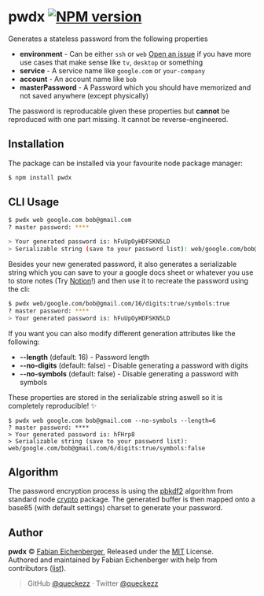 # pwdx [![NPM version][version-image]][version-url]

Generates a stateless password from the following properties

- **environment** - Can be either `ssh` or `web` [Open an issue]() if you have more use cases that make sense like `tv`, `desktop` or something
- **service** - A service name like `google.com` or `your-company`
- **account** - An account name like `bob`
- **masterPassword** - A Password which you should have memorized and not saved anywhere (except physically)

The password is reproducable given these properties but **cannot** be reproduced with one part missing. It cannot be reverse-engineered.

## Installation

The package can be installed via your favourite node package manager:

```bash
$ npm install pwdx
```

## CLI Usage

```bash
$ pwdx web google.com bob@gmail.com
? master password: ****

> Your generated password is: hFuUpOyHDFSKN5LD
> Serializable string (save to your password list): web/google.com/bob@gmail.com/16/digits:true/symbols:true
```

Besides your new generated password, it also generates a serializable string which you can save to your a google docs sheet or whatever you use to store notes (Try [Notion](https://www.notion.so/)!) and then use it to recreate the password using the cli:

```bash
$ pwdx web/google.com/bob@gmail.com/16/digits:true/symbols:true
? master password: ****
> Your generated password is: hFuUpOyHDFSKN5LD
```

If you want you can also modify different generation attributes like the following:

- **--length** (default: 16) - Password length
- **--no-digits** (default: false) - Disable generating a password with digits
- **--no-symbols** (default: false) - Disable generating a password with symbols

These properties are stored in the serializable string aswell so it is completely reproducible! :sparkles:

```
$ pwdx web google.com bob@gmail.com --no-symbols --length=6
? master password: ****
> Your generated password is: hFHrp8
> Serializable string (save to your password list): web/google.com/bob@gmail.com/6/digits:true/symbols:false
```

## Algorithm

The password encryption process is using the [pbkdf2](https://wikipedia.org/wiki/PBKDF2) algorithm from standard node [crypto](https://nodejs.org/api/crypto.html#crypto_crypto_pbkdf2_password_salt_iterations_keylen_digest_callback) package. The generated buffer is then mapped onto a base85 (with default settings) charset to generate your password.

## Author

**pwdx** © [Fabian Eichenberger](https://github.com/queckezz), Released under the [MIT](./license) License.<br>
Authored and maintained by Fabian Eichenberger with help from contributors ([list](https://github.com/queckezz/pwdx/contributors)).

> GitHub [@queckezz](https://github.com/queckezz) · Twitter [@queckezz](https://twitter.com/queckezz)

[version-image]: https://img.shields.io/npm/v/pwdx.svg?style=flat-square
[version-url]: https://npmjs.org/package/pwdx
